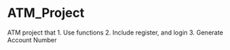 # ATM_Project
ATM project that 1. Use functions  2. Include register, and login  3. Generate Account Number
